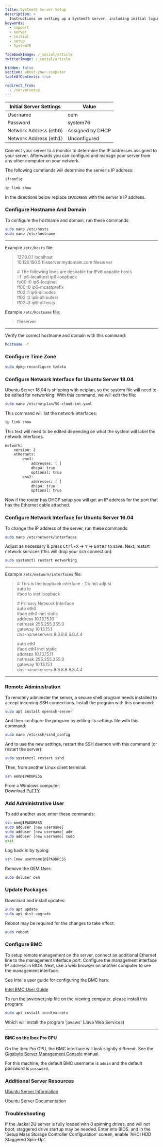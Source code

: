 ```yaml
---
title: System76 Server Setup
description: >
  Instructions on setting up a System76 server, including initial login credentials.
keywords:
  - support
  - server
  - initial
  - setup
  - System76

facebookImage: /_social/article
twitterImage: /_social/article

hidden: false
section: about-your-computer
tableOfContents: true

redirect_from:
  - /serversetup
---
```


**Initial Server Settings** | **Value**
----------------------------|------------------
Username                    | oem
Password                    | system76
Network Address (eth0)      | Assigned by DHCP
Network Address (eth1)      | Unconfigured

Connect your server to a monitor to determine the IP addresses assigned to your server. Afterwards you can configure and manage your server from any other computer on your network.

The following commands will determine the server's IP address:

```bash
ifconfig
```

```bash
ip link show
```

In the directions below replace `IPADDRESS` with the server's IP address.

### Configure Hostname And Domain

To configure the hostname and domain, run these commands:

```bash
sudo nano /etc/hosts
sudo nano /etc/hostname
```

---

Example `/etc/hosts` file:

> 127.0.0.1       localhost  
> 10.120.150.5    fileserver.mydomain.com fileserver  
>
> \# The following lines are desirable for IPv6 capable hosts  
> ::1     ip6-localhost ip6-loopback  
> fe00::0 ip6-localnet  
> ff00::0 ip6-mcastprefix  
> ff02::1 ip6-allnodes  
> ff02::2 ip6-allrouters  
> ff02::3 ip6-allhosts  

Example `/etc/hostname` file:

> fileserver

---

Verify the correct hostname and domain with this command:

```bash
hostname -f
```

### Configure Time Zone

```bash
sudo dpkg-reconfigure tzdata
```

### Configure Network Interface for Ubuntu Server 18.04

Ubuntu Server 18.04 is shipping with netplan, so the system file will need to be edited for networking. With this command, we will edit the file:

```bash
sudo nano /etc/netplan/50-cloud-int.yaml
```

This command will list the network interfaces:

```bash
ip link show
```

This text will need to be edited depending on what the system will label the network interfaces.

```bash
network:
    version: 2
    ethernets:
        eno1:
            addresses: [ ]
            dhcp4: true
            optional: true
        eno2:
            addresses: [ ]
            dhcp4: true
            optional: true
```

Now if the router has DHCP setup you will get an IP address for the port that has the Ethernet cable attached.

### Configure Network Interface for Ubuntu Server 16.04

To change the IP address of the server, run these commands:

```bash
sudo nano /etc/network/interfaces
```

Adjust as necessary & press <kbd>Ctrl</kbd>+<kbd>X</kbd> → <kbd>Y</kbd> → <kbd>Enter</kbd> to save.  Next, restart network services (this will drop your ssh connection):

```bash
sudo systemctl restart networking
```

---

Example `/etc/network/interfaces` file:

> \# This is the loopback interface - Do not adjust  
> auto lo  
> iface lo inet loopback  
>
> \# Primary Network Interface  
> auto eth0  
> iface eth0 inet static  
> address 10.13.15.10  
> netmask 255.255.255.0  
> gateway 10.13.15.1  
> dns-nameservers 8.8.8.8 8.8.4.4  
>
> auto eth1  
> iface eth1 inet static  
> address 10.13.15.11  
> netmask 255.255.255.0  
> gateway 10.13.15.1  
> dns-nameservers 8.8.8.8 8.8.4.4  

---

### Remote Administration

To remotely administer the server, a secure shell program needs installed to accept incoming SSH connections.  Install the program with this command:

```bash
sudo apt install openssh-server
```

And then configure the program by editing its settings file with this command:

```bash
sudo nano /etc/ssh/sshd_config
```

And to use the new settings, restart the SSH daemon with this command (or restart the server):

```bash
sudo systemctl restart sshd
```

Then, from another Linux client terminal:

```bash
ssh oem@IPADDRESS
```

From a Windows computer:  
Download [PuTTY](http://www.chiark.greenend.org.uk/~sgtatham/putty/download.html)

### Add Administrative User

To add another user, enter these commands:

```bash
ssh oem@IPADDRESS
sudo adduser [new username]
sudo adduser [new username] adm
sudo adduser [new username] sudo
exit
```

Log back in by typing:

```bash
ssh [new username]@IPADDRESS
```

Remove the OEM User:

```bash
sudo deluser oem
```

### Update Packages

Download and install updates:

```bash
sudo apt update
sudo apt dist-upgrade
```

Reboot may be required for the changes to take effect:

```bash
sudo reboot
```

### Configure BMC

To setup remote management on the server, connect an additional Ethernet line to the management interface port.  Configure the management interface IP address in BIOS.  Next, use a web browser on another computer to see the management interface.

See Intel's user guide for configuring the BMC here:

[Intel BMC User Guide](https://www.intel.com/content/dam/support/us/en/documents/server-products/intel-rmm4-ibmc-userguide.pdf)

To run the jwviewer.jnlp file on the viewing computer, please install this program:

```bash
sudo apt install icedtea-netx
```

Which will install the program 'javaws' (Java Web Services)

---

#### BMC on the Ibex Pro GPU

On the Ibex Pro GPU, the BMC interface will look slightly different. See the [Gigabyte Server Management Console](https://download.gigabyte.com/FileList/Manual/server_manual_mgt_console_user_guide_ami_v1.x.pdf) manual.

For this machine, the default BMC username is `admin` and the default password is `password`.

### Additional Server Resources

[Ubuntu Server Information](http://www.ubuntu.com/server)

[Ubuntu Server Documentation](https://help.ubuntu.com/)

### Troubleshooting

If the Jackal 2U server is fully loaded with 8 spinning drives, and will not boot, staggered drive startup may be needed.  Enter into BIOS, and in the 'Setup Mass Storage Controller Configuration' screen, enable 'AHCI HDD Staggered Spin-Up'.
